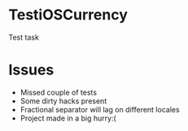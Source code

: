 # TestiOSCurrency
Test task

# Issues
 - Missed couple of tests
 - Some dirty hacks present
 - Fractional separator will lag on different locales
 - Project made in a big hurry:(
